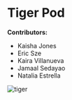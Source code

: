 # Tiger Pod

**Contributors:**
- Kaisha Jones
- Eric Sze
- Kaira Villanueva 
- Jamaal Sedayao
- Natalia Estrella

![tiger](http://media0.giphy.com/media/xkdUsgFwboNoY/giphy.gif)



